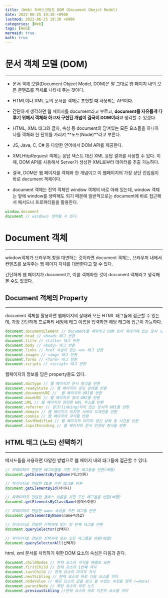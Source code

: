 ```yaml
---
title: (Web) 자바스크립트 DOM (Document Obejct Model)
date: 2022-06-25 19:30 +0900
lastmod: 2022-06-25 19:30 +0900
categories: [Web]
tags: [Web]
mermaid: true
math: true
---
```

# **문서 객체 모델 (DOM)**
---

- 문서 객체 모델(Document Object Model, DOM)은 말 그대로 웹 페이지 내의 모든 콘텐츠를 객체로 나타내 주는 것이다.

- HTML이나 XML 등의 문서를 객체로 표현할 때 사용되는 API이다.

- 간단하게 생각하면 웹 페이지를 document라고 부르고, **document를 자유롭게 다루기 위해서 객체화 하고자 구현된 개념이 결국이 DOM이라고** 생각할 수 있겠다.

- HTML, XML 태그와 글자, 속성 등 document의 담겨있는 모든 요소들을 하나하나를 객체화 한 단위를 가리켜 **노드(Node)**라고 부른다.

- JS, Java, C, C# 등 다양한 언어에서 DOM API를 제공한다.

- XMLHttpRequest 객체는 응답 텍스트 대신 XML 응답 결과를 사용할 수 있다. 이때, DOM API를 사용해서 Server가 생성한 XML로부터 데이터를 추출 가능하다.

- 결국, DOM은 웹 페이지를 객체화 한 개념이고 이 웹페이지의 가장 상단 진입점이 바로 document 객체이다.

- document 객체는 전역 객체인 window 객체의 바로 아래 있는데, window 객체는 앞에 window를 생략해도 되기 때문에 일반적으로는 document에 바로 접근해서 메서드나 프로퍼티들을 활용한다.

```jsx
window.document
document // window는 생략될 수 있다.
```

# **Document 객체**
---

window객체가 브라우저 창을 대변하는 것이라면 document 객체는, 브라우저 내에서 컨텐츠를 보여주는 웹 페이지 자체를 대변한다고 할 수 있다.

간단하게 웹 페이지가 document고, 이를 객체화한 것이 document 객체라고 생각해볼 수도 있겠다.

## **Document 객체의 Property**
---

document 객체를 활용하면 웹페이지의 상태와 모든 HTML 태그들에 접근할 수 있는데, 가장 간단하게 프로퍼티 네임에 태그 이름을 입력하면 해당 태그에 접근이 가능하다.

```jsx
document.documentElement // document를 제외하고 DOM 트리 꼭대기에 있는 문서 노드인 <html> 태그 반환
document.head // <head> 태그 반환
document.title // <title> 태그 반환
document.body // <body> 태그 반환
document.links // href 속성이 있는 <a> 태그 반환
document.images // <img> 태그 반환
document.forms // <form> 태그 반환
document.scripts // <script> 태그 반환
```

웹페이지의 정보를 담은 property들도 있다.

```jsx
document.doctype // 웹 페이지의 문서 형식을 반환
document.readyState // 웹 페이지의 로딩 상태를 반환
document.documentURI //  웹 페이지의 URI를 반환
document.baseURI // 웹 페이지의 절대 URI를 반환
document.URL // 웹 페이지의 완전한 URL 주소를 반환
document.referrer // 링크(linking)되어 있는 문서의 URI를 반환
document.domain // 웹 페이지가 위치한 서버의 도메인을 반환
document.cookie // 웹 페이지의 쿠키를 반환
document.lastModified // 웹 페이지의 마지막 갱신 날짜 및 시간을 반환
document.inputEncoding // 웹 페이지의 문서 인코딩 형식을 반환
```

## **HTML 태그 (노드) 선택하기**
---

메서드들을 사용하면 다양한 방법으로 웹 페이지 내의 태그들에 접근할 수 있다.

```jsx
// 파라미터로 전달한 태그이름을 가진 모든 태그들을 반환(배열)
document.getElementsByTagName(태그이름)

// 파라미터로 전달한 ID를 가진 태그를 반환
document.getElementById(아이디)

// 파라미터로 전달한 클래스 이름을 가진 모든 태그들을 반환(배열)
document.getElementsByClassName(클래스이름)

// 파라미터로 전달한 name 속성을 가진 태그를 반환
document.getElementByName(name속성값)

// 파라미터로 전달한 선택자에 맞는 첫 번째 태그를 반환
document.querySelector(선택자)

// 파라미터로 전달한 선택자에 맞는 모든 태그들을 반환(배열)
document.querySelectorAll(선택자)
```

html, xml 문서를 처리하기 위한 DOM 요소의 속성은 다음과 같다.

```jsx
document.childNodes // 현재 요소의 자식을 배열로 표현
document.firstChild // 현재 요소의 1번째 자식
document.lastChild // 현재 요소의 마지막 자식
document.nextSibling // 현재 요소와 바로 다음 요소를 의미
document.nodeValue // 해당 요소의 값을 읽고 쓸 수있는 속성을 정의 (=data)
document.parentNode // 해당 요소의 부모 노드
document.previousSibling //현재 요소와 바로 이전의 요소를 의미
```